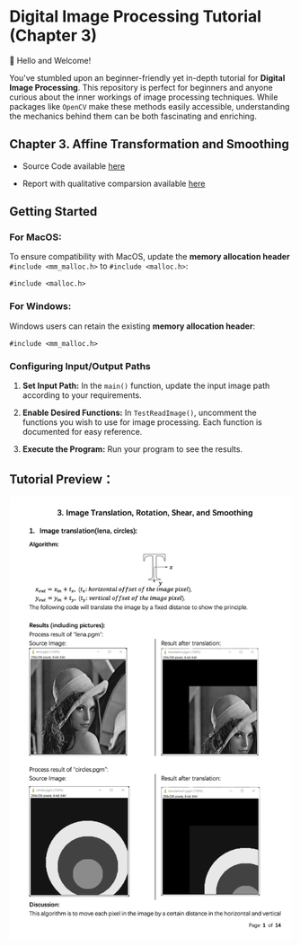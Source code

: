 Digital Image Processing Tutorial (Chapter 3)
=============================================

👋 Hello and Welcome! 

 You've stumbled upon an beginner-friendly yet in-depth tutorial for **Digital Image Processing**. This repository is perfect for beginners and anyone curious about the inner workings of image processing techniques. While packages like `OpenCV` make these methods easily accessible, understanding the mechanics behind them can be both fascinating and enriching.


Chapter 3. Affine Transformation and Smoothing
----------------------------------------------

* Source Code available [here](https://github.com/Wilson-ZheLin/Introduction-to-Digital-Image-Processing/blob/main/3.%20Affine%20Transformation%20and%20Smoothing/src/main.cpp)

* Report with qualitative comparsion available [here](https://github.com/Wilson-ZheLin/Introduction-to-Digital-Image-Processing/blob/main/3.%20Affine%20Transformation%20and%20Smoothing/3.%20Affine%20Transformation%20and%20Smoothing.pdf)


Getting Started
---------------
### For MacOS:

To ensure compatibility with MacOS, update the **memory allocation header** `#include <mm_malloc.h>` to `#include <malloc.h>`:

```
#include <malloc.h>
```

### For Windows:

Windows users can retain the existing **memory allocation header**:

```
#include <mm_malloc.h>
```


### Configuring Input/Output Paths

1. **Set Input Path:** In the `main()` function, update the input image path according to your requirements.

2. **Enable Desired Functions:** In `TestReadImage()`, uncomment the functions you wish to use for image processing. Each function is documented for easy reference.

3. **Execute the Program:** Run your program to see the results.


Tutorial Preview：
-----------------

![image](../static/ch3.png)
